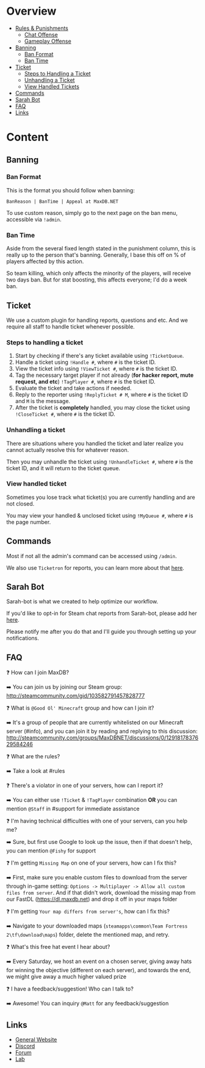 # Overview

- [Rules & Punishments](Rules.md#rules-punishments)
    - [Chat Offense](Rules.md#chat-offense)
    - [Gameplay Offense](Rules.md#gameplay-offense)
- [Banning](#banning)
    - [Ban Format](#ban-format)
    - [Ban Time](#ban-time)
- [Ticket](#ticket)
    - [Steps to Handling a Ticket](#steps-to-handling-a-ticket)
    - [Unhandling a Ticket](#unhandling-a-ticket)
    - [View Handled Tickets](#view-handled-ticket)
- [Commands](#commands)
- [Sarah Bot](#sarah-bot)
- [FAQ](#faq)
- [Links](#links)


# Content

## Banning

### Ban Format

This is the format you should follow when banning:

`BanReason | BanTime | Appeal at MaxDB.NET`

To use custom reason, simply go to the next page on the ban menu, accessible via `!admin`.

### Ban Time

Aside from the several fixed length stated in the punishment column, this is really up to the person that's banning. Generally, I base this off on % of players affected by this action.

So team killing, which only affects the minority of the players, will receive two days ban. But for stat boosting, this affects everyone; I'd do a week ban.

## Ticket

We use a custom plugin for handling reports, questions and etc. And we require all staff to handle ticket whenever possible.

### Steps to handling a ticket

 1. Start by checking if there's any ticket available using `!TicketQueue`.
 2. Handle a ticket using `!Handle #`, where `#` is the ticket ID.
 3. View the ticket info using `!ViewTicket #`, where `#` is the ticket ID.
 4. Tag the necessary target player if not already (**for hacker report, mute request, and etc**) `!TagPlayer #`, where `#` is the ticket ID.
 5. Evaluate the ticket and take actions if needed.
 6. Reply to the reporter using `!ReplyTicket # M`, where `#` is the ticket ID and `M` is the message.
 7. After the ticket is **completely** handled, you may close the ticket using `!CloseTicket #`, where `#` is the ticket ID.

### Unhandling a ticket

There are situations where you handled the ticket and later realize you cannot actually resolve this for whatever reason.

Then you may unhandle the ticket using `!UnhandleTicket #`, where `#` is the ticket ID, and it will return to the ticket queue.

### View handled  ticket

Sometimes you lose track what ticket(s) you are currently handling and are not closed.

You may view your handled & unclosed ticket using `!MyQueue #`, where `#` is the page number.

## Commands

Most if not all the admin's command can be accessed using `/admin`.

We also use `Ticketron` for reports, you can learn more about that [here](https://rumblefrog.github.io/Ticketron/).

## Sarah Bot

Sarah-bot is what we created to help optimize our workflow.

If you'd like to opt-in for Steam chat reports from Sarah-bot, please add her [here](http://steamcommunity.com/profiles/76561198258473878/).

Please notify me after you do that and I'll guide you through setting up your notifications.

## FAQ

:question: How can I join MaxDB?

:arrow_right: You can join us by joining our Steam group: <http://steamcommunity.com/gid/103582791457828777>


:question: What is `@Good Ol' Minecraft` group and how can I join it?

:arrow_right: It's a group of people that are currently whitelisted on our Minecraft server (#info), and you can join it by reading and replying to this discussion: <http://steamcommunity.com/groups/MaxDBNET/discussions/0/1291817837629584246>


:question: What are the rules?

:arrow_right: Take a look at #rules


:question: There's a violator in one of your servers, how can I report it?

:arrow_right: You can either use `!Ticket` & `!TagPlayer` combination **OR** you can mention `@Staff` in #support for immediate assistance


:question: I'm having technical difficulties with one of your servers, can you help me?

:arrow_right: Sure, but first use Google to look up the issue, then if that doesn't help, you can mention `@Fishy` for support


:question: I'm getting `Missing Map` on one of your servers, how can I fix this?

:arrow_right: First, make sure you enable custom files to download from the server through in-game setting: `Options -> Multiplayer -> Allow all custom files from server`. And if that didn't work, download the missing map from our FastDL (https://dl.maxdb.net) and drop it off in your maps folder


:question: I'm getting `Your map differs from server's`, how can I fix this?

:arrow_right: Navigate to your downloaded maps (`steamapps\common\Team Fortress 2\tf\download\maps`) folder, delete the mentioned map, and retry.


:question: What's this free hat event I hear about?

:arrow_right: Every Saturday, we host an event on a chosen server, giving away hats for winning the objective (different on each server), and towards the end, we might give away a much higher valued prize


:question: I have a feedback/suggestion! Who can I talk to?

:arrow_right: Awesome! You can inquiry `@Matt` for any feedback/suggestion
## Links

- [General Website](https://maxdb.net)
- [Discord](https://discord.maxdb.net)
- [Forum](https://forum.maxdb.net)
- [Lab](https://lab.maxdb.net)
